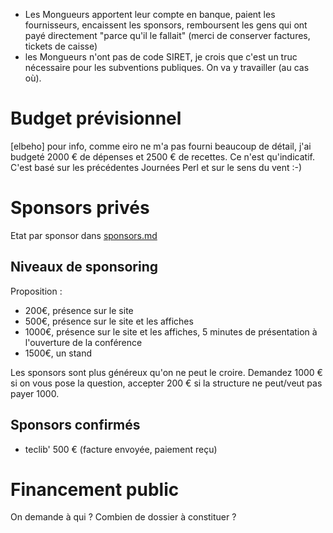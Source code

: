  * Les Mongueurs apportent leur compte en banque, paient les fournisseurs, encaissent les sponsors, remboursent les gens qui ont payé directement "parce qu'il le fallait" (merci de conserver factures, tickets de caisse)
 * les Mongueurs n'ont pas de code SIRET, je crois que c'est un truc nécessaire pour les subventions publiques. On va y travailler (au cas où).

# Budget prévisionnel

[elbeho] pour info, comme eiro ne m'a pas fourni beaucoup de détail, j'ai budgeté 2000 € de dépenses et 2500 € de recettes. Ce n'est qu'indicatif. C'est basé sur les précédentes Journées Perl et sur le sens du vent :-)

# Sponsors privés

Etat par sponsor dans [sponsors.md](sponsors.md)

## Niveaux de sponsoring

Proposition :

 * 200€, présence sur le site
 * 500€, présence sur le site et les affiches
 * 1000€, présence sur le site et les affiches, 5 minutes de présentation à l'ouverture de la conférence
 * 1500€, un stand

Les sponsors sont plus généreux qu'on ne peut le croire. Demandez 1000 € si on vous pose la question, accepter 200 € si la structure ne peut/veut pas payer 1000.

## Sponsors confirmés

 * teclib' 500 € (facture envoyée, paiement reçu)


# Financement public

On demande à qui ? Combien de dossier à constituer ?

